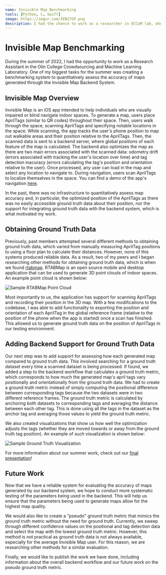 ```yaml
---
name: Invisible Map Benchmarking
tools: [Python, C, Swift]
image: https://imgur.com/IEN27GP.png
description: I had the chance to work as a researcher in OCCaM lab, where I helped create a benchmarking system to quantitatively evaluate a backend map generation system in order to guide future work and design decisions.
---
```


# Invisible Map Benchmarking

During the summer of 2022, I had the opportunity to work as a Research Assistant in the Olin College Crowdsourcing and Machine Learning Laboratory. One of my biggest tasks for the summer was creating a benchmarking system to quantitatively assess the accuracy of maps generated through the Invisible Map Backend System. 

## Invisible Map Overview
Invisible Map is an iOS app intended to help individuals who are visually impaired or blind navigate indoor spaces. To generate a map, users place AprilTags (similar to QR codes) throughout their space. Then, users walk through the space, scanning AprilTags and specifying notable locations in the space. While scanning, the app tracks the user's phone position to map out walkable areas and their position relative to the AprilTags. Then, the scanned data is sent to a backend server, where global positions of each feature of the map is calculated. The backend also optimizes the map as there are two main errors associated with the scanned data: odometry drift (errors associated with tracking the user's location over time) and tag detection inacuracy (errors calculating the tag's position and orientation relative to the user). Once processed, any user can load in the map and select any location to navigate to. During navigation, users scan AprilTags to localize themselves in the space. You can find a demo of the app's navigation [here](https://www.youtube.com/watch?v=EtkTXlaSYac).

In the past, there was no infrastructure to quantitatively assess map accuracy and, in particular, the optimized position of the AprilTags as there was no easily accessible ground truth data about their position, nor the support for integrating ground truth data with the backend system, which is what motivated my work.

## Obtaining Ground Truth Data
Previously, past members attempted several different methods to obtaining ground truth data, which varied from manually measuring AprilTag positions to using a floor plan to calculate their distances. However, none of this systems produced reliable data. As a result, two of my peers and I began researching other methods for obtaining ground truth data, which is when we found [rtabmap](http://introlab.github.io/rtabmap/). RTABMap is an open source mobile and desktop application that can be used to generate 3D point clouds of indoor spaces. An example point cloud is shown below:

![Sample RTABMap Point Cloud](https://i.imgur.com/6dOJEqJ.png)

Most importantly to us, the application has support for scanning AprilTags and recording their position in the 3D map. With a few modifications to the codebase, I was able to add functionality to exporting the position and orientation of each AprilTag in the global reference frame (relative to the position of the phone when the app is started) once a scan has finished. This allowed us to generate ground truth data on the position of AprilTags in our testing environment.

## Adding Backend Support for Ground Truth Data
Our next step was to add support for assessing how each generated map compared to ground truth data. This involved searching for a ground truth dataset every time a scanned dataset is being processed. If found, we added a step to the backend workflow that calculates a ground truth metric, which corresponds to how much the generated map's april tags vary positionally and orientationally from the ground truth data. We had to create a ground truth metric instead of simply computing the positional difference between corresponding tags because the two datasets were in two different reference frames. The ground truth metric is calculated by anchoring both datasets to corresponding tags and averaging the distance between each other tag. This is done using all the tags in the dataset as the anchor tag and averaging those values to yield the ground truth metric. 

We also created visualizations that show us how well the optimization adjusts the tags (whether they are moved towards or away from the ground truth tag position). An example of such visualization is shown below:

![Sample Ground Truth Visualization](https://imgur.com/tdXC6Bx.png)

For more information about our summer work, check out our [final presentation]()!

## Future Work
Now that we have a reliable system for evaluating the accuracy of maps generated by our backend system, we hope to conduct more systematic testing of the parameters being used in the backend. This will help us ensure that the parameters being used to generate maps allow for the highest map quality.

We would also like to create a "pseudo" ground truth metric that mimics the ground truth metric without the need for ground truth. Currently, we sweep through different confidence values on the positional and tag detection data and select the map with the lowest ground truth metric. However, this method is not practical as ground truth data is not always available, especially for the average Invisible Map user. For this reason, we are researching other methods for a similar evaluation. 

Finally, we would like to publish the work we have done, including information about the overall backend workflow and our future work on the pseudo ground truth metric.